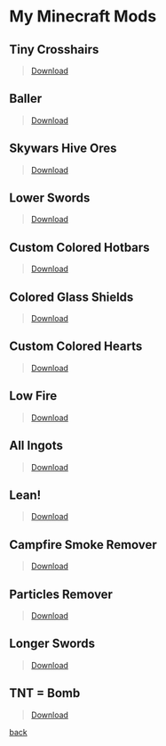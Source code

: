 # My Minecraft Mods

<link rel="icon" type="image/png" href="/icons/mods.png">

## Tiny Crosshairs
>[Download](packs/crosshairs.html)

## Baller
>[Download](packs/baller.html)

## Skywars Hive Ores
>[Download](packs/skywarshiveores.html)

## Lower Swords
>[Download](packs/lowerswords.html)

## Custom Colored Hotbars
>[Download](packs/customcoloredhotbars.html)

## Colored Glass Shields
>[Download](packs/coloredglassshields.html)

## Custom Colored Hearts
>[Download](packs/customcoloredhearts.html)

## Low Fire
>[Download](packs/lowfire.html)

## All Ingots
>[Download](packs/allingots.html)

## Lean!
>[Download](packs/lean.html)

## Campfire Smoke Remover
>[Download](packs/campfiresmokeremover.html)

## Particles Remover
>[Download](packs/particlesremover.html)

## Longer Swords
>[Download](packs/longerswords.html)

## TNT = Bomb
>[Download](packs/tntbomb.html)

[back](./)
